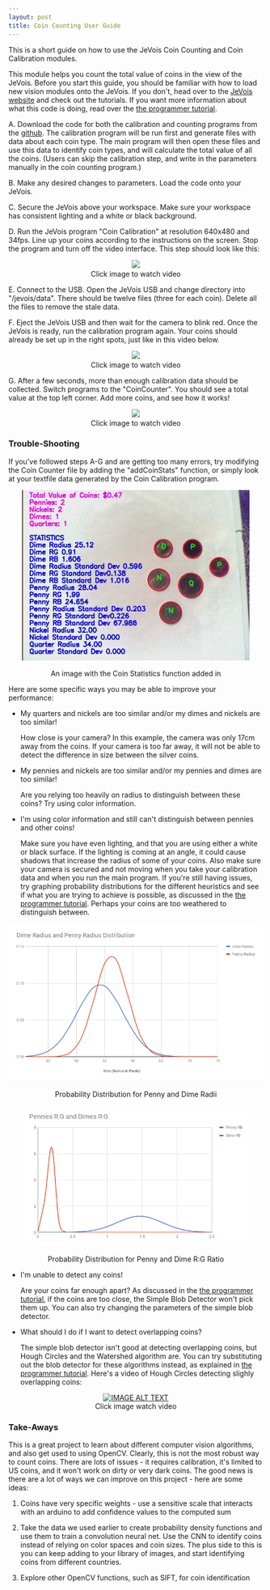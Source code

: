 ```yaml
---
layout: post
title: Coin Counting User Guide 
---
```


This is a short guide on how to use the JeVois Coin Counting and Coin Calibration modules.

This module helps you count the total value of coins in the view of the JeVois.  Before you start this guide, you should be familiar with how to load new vision modules onto the JeVois.  If you don't, head over to the [JeVois website](http://jevois.org/) and check out the tutorials.  If you want more information about what this code is doing, read over the [the programmer tutorial](https://me-ghana.github.io/Coin-Counting/).  

A. Download the code for both the calibration and counting programs from the [github](https://github.com/Me-ghana/Coin-Counter). The calibration program will be run first and generate files with data about each coin type.  The main program will then open these files and use this data to identify coin types, and will calculate the total value of all the coins.  (Users can skip the calibration step, and write in the parameters manually in the coin counting program.)

B. Make any desired changes to parameters.  Load the code onto your JeVois.

C. Secure the JeVois above your workspace.  Make sure your workspace has consistent lighting and a white or black background. 

D. Run the JeVois program "Coin Calibration" at resolution 640x480 and 34fps.  Line up your coins according to the instructions on the screen.  Stop the program and turn off the video interface.  This step should look like this: 

<div align="center">
  <a href="https://www.youtube.com/watch?v=kTZLyB5hBIY"><img src="https://img.youtube.com/vi/kTZLyB5hBIY/0.jpg" ></a>
	<div align = "center"><figcaption>Click image to watch video</figcaption></div>
</div>

E. Connect to the USB.  Open the JeVois USB and change directory into "/jevois/data". There should be twelve files (three for each coin).  Delete all the files to remove the stale data.

F. Eject the JeVois USB and then wait for the camera to blink red.  Once the JeVois is ready, run the calibration program again.  Your coins should already be set up in the right spots, just like in this video below.

<div align="center">
  <a href="https://www.youtube.com/watch?v=cIm6demdQMY"><img src="https://img.youtube.com/vi/cIm6demdQMY/0.jpg" ></a>
	<div align = "center"><figcaption>Click image to watch video</figcaption></div>
</div>

G. After a few seconds, more than enough calibration data should be collected.  Switch programs to the "CoinCounter".  You should see a total value at the top left corner.  Add more coins, and see how it works!

<div align="center">
  <a href="https://www.youtube.com/watch?v=R4LO0sgfBmU"><img src="https://img.youtube.com/vi/R4LO0sgfBmU/0.jpg" ></a>
	<div align = "center"><figcaption>Click image to watch video</figcaption></div>
</div>

### Trouble-Shooting
If you've followed steps A-G and are getting too many errors, try modifying the Coin Counter file by adding the "addCoinStats" function, or simply look at your textfile data generated by the Coin Calibration program.  

<p align = "center">
<img src= "https://raw.githubusercontent.com/Me-ghana/Coin-Counter/master/CoinImages/coinstats.jpg" width = "450"><div align = "center"><figcaption>An image with the Coin Statistics function added in </figcaption></div>
</p>

Here are some specific ways you may be able to improve your performance:
* My quarters and nickels are too similar and/or my dimes and nickels are too similar!
  
  How close is your camera?  In this example, the camera was only 17cm away from the coins.  If your camera is too far away, it will not be able to detect the difference in size between the silver coins.
  
* My pennies and nickels are too similar and/or my pennies and dimes are too similar!
  
  Are you relying too heavily on radius to distinguish between these coins?  Try using color information.

* I'm using color information and still can't distinguish between pennies and other coins!
  
  Make sure you have even lighting, and that you are using either a white or black surface. If the lighting is coming at an angle, it could cause shadows that increase the radius of some of your coins.  Also make sure your camera is secured and not moving when you take your calibration data and when you run the main program. If you're still having issues, try graphing probability distributions for the different heuristics and see if what you are trying to achieve is possible, as discussed in the [the programmer tutorial](https://me-ghana.github.io/Coin-Counting/).  Perhaps your coins are too weathered to distinguish between.
  
 <p align = "center">
<img src= "https://raw.githubusercontent.com/Me-ghana/Coin-Counter/master/CoinImages/chart.png" width = "600"><div align = "center"><figcaption>Probability Distribution for Penny and Dime Radii</figcaption></div>

<p align = "center">
<img src= "https://raw.githubusercontent.com/Me-ghana/Coin-Counter/master/CoinImages/chartRG.png" width = "450"><div align = "center"><figcaption>Probability Distribution for Penny and Dime R:G Ratio</figcaption></div>
</p>

* I'm unable to detect any coins!

  Are your coins far enough apart?  As discussed in the [the programmer tutorial](https://me-ghana.github.io/Coin-Counting/), if the coins are too close, the Simple Blob Detector won't pick them up.  You can also try changing the parameters of the simple blob detector.  
  
* What should I do if I want to detect overlapping coins?

  The simple blob detector isn't good at detecting overlapping coins, but Hough Circles and the Watershed algorithm are.  You can try substituting out the blob detector for these algorithms instead, as explained in [the programmer tutorial](https://me-ghana.github.io/Coin-Counting/).  Here's a video of Hough Circles detecting slighly overlapping coins:
 
 <div align="center">
  <a href="https://www.youtube.com/watch?v=lPb4vpTNWcI"><img src="https://img.youtube.com/vi/lPb4vpTNWcI/0.jpg" alt="IMAGE ALT TEXT"></a>
	<div align = "center"><figcaption>Click image watch video</figcaption></div>
</div>

### Take-Aways 
This is a great project to learn about different computer vision algorithms, and also get used to using OpenCV.  Clearly, this is not the most robust way to count coins.  There are lots of issues - it requires calibration, it's limited to US coins, and it won't work on dirty or very dark coins.  The good news is there are a lot of ways we can improve on this project - here are some ideas:

1. Coins have very specific weights - use a sensitive scale that interacts with an arduino to add confidence values to the computed sum

2. Take the data we used earlier to create probability density functions and use them to train a convolution neural net. Use the CNN to identify coins instead of relying on color spaces and coin sizes.  The plus side to this is you can keep adding to your library of images, and start identifying coins from different countries.

3. Explore other OpenCV functions, such as SIFT, for coin identification
